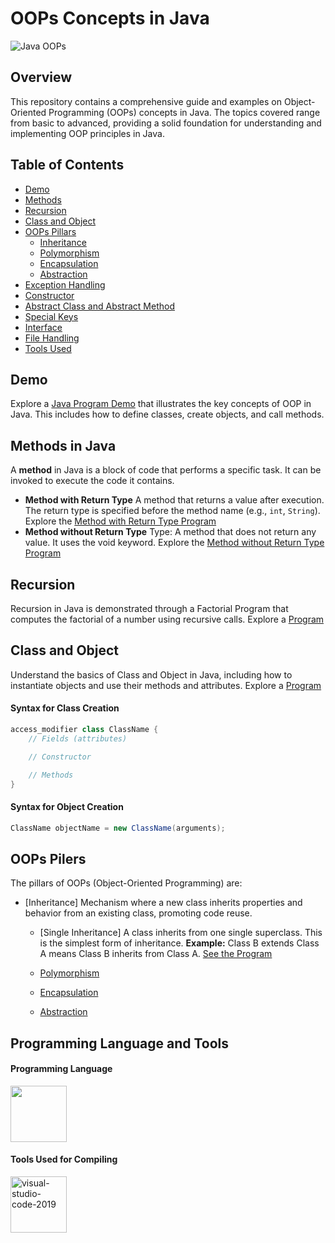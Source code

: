 # OOPs Concepts in Java

![Java OOPs](https://media.istockphoto.com/id/1334767642/vector/flat-design-with-people-oop-object-oriented-programming-acronym.jpg?s=612x612&w=0&k=20&c=PB1rS9AnL-7OUbSxrLxQHMiLJEAjXt8d5B5H7bIe5Bg=)

## Overview

This repository contains a comprehensive guide and examples on Object-Oriented Programming (OOPs) concepts in Java. The topics covered range from basic to advanced, providing a solid foundation for understanding and implementing OOP principles in Java.

## Table of Contents

- [Demo](#demo)
- [Methods](#methods)
- [Recursion](#recursion)
- [Class and Object](#class-and-object)
- [OOPs Pillars](#oops-pillars)
  - [Inheritance](#inheritance)
  - [Polymorphism](#polymorphism)
  - [Encapsulation](#encapsulation)
  - [Abstraction](#abstraction)
- [Exception Handling](#exception-handling)
- [Constructor](#constructor)
- [Abstract Class and Abstract Method](#abstract-class-and-abstract-method)
- [Special Keys](#special-keys)
- [Interface](#interface)
- [File Handling](#file-handling)
- [Tools Used](#tools-used)

## Demo
Explore a [Java Program Demo](Demo.java) that illustrates the key concepts of OOP in Java. This includes how to define classes, create objects, and call methods.

## Methods in Java
A **method** in Java is a block of code that performs a specific task. It can be invoked to execute the code it contains.
 - **Method with Return Type**
      A method that returns a value after execution. The return type is specified before the method name (e.g., `int`, `String`).
      Explore the [Method with Return Type Program](Methods/Methods.java)
 - **Method without Return Type**
   Type: A method that does not return any value. It uses the void keyword.
   Explore the [Method without Return Type Program](Methods/Methods.java)

## Recursion
Recursion in Java is demonstrated through a Factorial Program that computes the factorial of a number using recursive calls. Explore a [Program](Recusion.java)

## Class and Object
Understand the basics of Class and Object in Java, including how to instantiate objects and use their methods and attributes. Explore a [Program](ClassAndObject.java)
#### Syntax for Class Creation
```java
access_modifier class ClassName {
    // Fields (attributes)

    // Constructor

    // Methods
}
```
#### Syntax for Object Creation
```java
ClassName objectName = new ClassName(arguments);
```

## OOPs Pilers
The pillars of OOPs (Object-Oriented Programming) are:
- [Inheritance]
   Mechanism where a new class inherits properties and behavior from an existing class, promoting code reuse.
  - [Single Inheritance]
    A class inherits from one single superclass. This is the simplest form of inheritance.
     **Example:** Class B extends Class A means Class B inherits from Class A.
      [See the Program](OOPsPillers/Inheritance/SingleInheritance.java)
    
  - [Polymorphism](#polymorphism)
  - [Encapsulation](#encapsulation)
  - [Abstraction](#abstraction)
    

 
## Programming Language and Tools
#### Programming Language
  <img width="90" height="90" src="https://seeklogo.com/images/J/java-logo-7833D1D21A-seeklogo.com.png"/>

#### Tools Used for Compiling
  <img width="90" height="90" src="https://img.icons8.com/fluency/48/visual-studio-code-2019.png" alt="visual-studio-code-2019"/>

  

